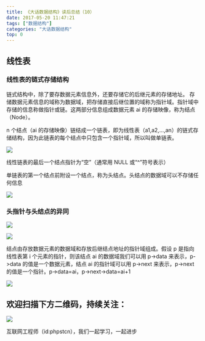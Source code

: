 ```yaml
---
title: 《大话数据结构》读后总结（10）
date: 2017-05-20 11:47:21
tags: ["数据结构"]
categories: "大话数据结构"
top: 0
---
```


## 线性表

### 线性表的链式存储结构

链式结构中，除了要存数据元素信息外，还要存储它的后继元素的存储地址。
存储数据元素信息的域称为数据域，把存储直接后继位置的域称为指针域。指针域中存储的信息称做指针或链。这两部分信息组成数据元素 ai 的存储映像，称为结点（Node）。

n 个结点（ai 的存储映像）链结成一个链表，即为线性表（a1,a2,...,an）的链式存储结构，因为此链表的每个结点中只包含一个指针域，所以叫做单链表。

![](http://ww1.sinaimg.cn/large/a616b9a4gy1g4y0i2307yj20w00aiq2z.jpg)

线性链表的最后一个结点指针为“空”（通常用 NULL 或“^”符号表示）

单链表的第一个结点前附设一个结点，称为头结点。头结点的数据域可以不存储任何信息

![](http://ww1.sinaimg.cn/large/a616b9a4gy1g4y0iazyhtj20w007jt8v.jpg)

### 头指针与头结点的异同

![](http://ww1.sinaimg.cn/large/a616b9a4gy1g4y0iia8d5j20w00jj3zq.jpg)

![](http://ww1.sinaimg.cn/large/a616b9a4gy1g4y0iplt5bj20w009pglp.jpg)

结点由存放数据元素的数据域和存放后继结点地址的指针域组成。假设 p 是指向线性表第 i 个元素的指针，则该结点 ai 的数据域我们可以用 p->data 来表示，p->data 的值是一个数据元素，结点 ai 的指针域可以用 p->next 来表示，p->next 的值是一个指针。p->data=ai，p->next->data=ai+1

![](http://ww1.sinaimg.cn/large/a616b9a4gy1g4y0iwfjloj20lc08tt8n.jpg)

## 欢迎扫描下方二维码，持续关注：

![](https://ww1.sinaimg.cn/large/a616b9a4gy1g4xzv954a4j20760763yo.jpg)

互联网工程师（id:phpstcn），我们一起学习，一起进步
